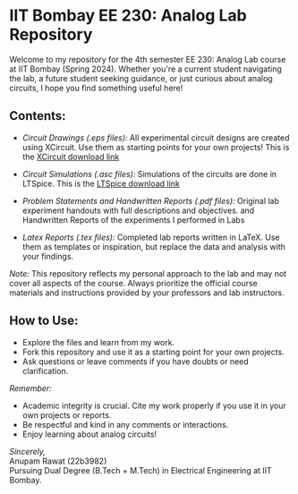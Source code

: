# IIT Bombay EE 230: Analog Lab Repository

Welcome to my repository for the 4th semester EE 230: Analog Lab course at IIT Bombay (Spring 2024). Whether you're a current student navigating the lab, a future student seeking guidance, or just curious about analog circuits, I hope you find something useful here!

## Contents:

- _Circuit Drawings (.eps files):_ All experimental circuit designs are created using XCircuit. Use them as starting points for your own projects! This is the [XCircuit download link](http://opencircuitdesign.com/xcircuit/download.html)
- _Circuit Simulations (.asc files):_ Simulations of the circuits are done in LTSpice. This is the [LTSpice download link](https://www.analog.com/en/design-center/design-tools-and-calculators/ltspice-simulator.html)

- _Problem Statements and Handwritten Reports (.pdf files):_ Original lab experiment handouts with full descriptions and objectives. and Handwritten Reports of the experiments I performed in Labs
- _Latex Reports (.tex files):_ Completed lab reports written in LaTeX. Use them as templates or inspiration, but replace the data and analysis with your findings.

_Note:_ This repository reflects my personal approach to the lab and may not cover all aspects of the course. Always prioritize the official course materials and instructions provided by your professors and lab instructors.

## How to Use:

- Explore the files and learn from my work.
- Fork this repository and use it as a starting point for your own projects.
- Ask questions or leave comments if you have doubts or need clarification.

_Remember:_

- Academic integrity is crucial. Cite my work properly if you use it in your own projects or reports.
- Be respectful and kind in any comments or interactions.
- Enjoy learning about analog circuits!

_Sincerely,_\
Anupam Rawat (22b3982)\
Pursuing Dual Degree (B.Tech + M.Tech) in Electrical Engineering at IIT Bombay.
